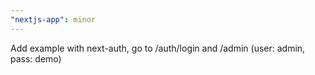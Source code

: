 ```yaml
---
"nextjs-app": minor
---
```


Add example with next-auth, go to /auth/login and /admin (user: admin, pass: demo)
